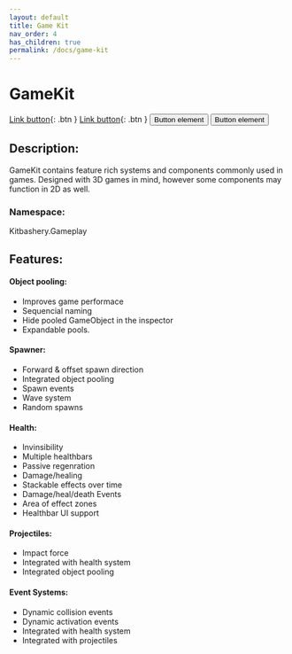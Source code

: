```yaml
---
layout: default
title: Game Kit
nav_order: 4
has_children: true
permalink: /docs/game-kit
---
```


# GameKit

[Link button](http://example.com/){: .btn }
[Link button](http://example.com/){: .btn }
<button type="button" name="button" class="btn">Button element</button>
<button type="button" name="button" class="btn">Button element</button>

## Description:
GameKit contains feature rich systems and components commonly used in games. Designed with 3D games in mind, however some components may function in 2D as well.

### Namespace:
Kitbashery.Gameplay

## Features:

#### Object pooling:
* Improves game performace
* Sequencial naming
* Hide pooled GameObject in the inspector
* Expandable pools.

#### Spawner:
* Forward & offset spawn direction
* Integrated object pooling
* Spawn events
* Wave system
* Random spawns

#### Health:
* Invinsibility
* Multiple healthbars
* Passive regenration
* Damage/healing
* Stackable effects over time
* Damage/heal/death Events
* Area of effect zones
* Healthbar UI support

#### Projectiles:
* Impact force
* Integrated with health system
* Integrated object pooling

#### Event Systems:
* Dynamic collision events
* Dynamic activation events
* Integrated with health system
* Integrated with projectiles
